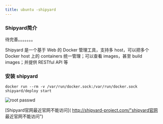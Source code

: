 ```yaml
---
title: ubuntu -shipyard
---
```

### Shipyard简介

待完善。。。。。。。

Shipyard 是一个基于 Web 的 Docker 管理工具，支持多 host，可以把多个 Docker host 上的 containers 统一管理；可以查看 images，甚至 build images；并提供 RESTful API 等

### 安装 shipyard

```
docker run --rm -v /var/run/docker.sock:/var/run/docker.sock shipyard/deploy start
```

![root passwd](/img/ubuntu/shipyard/shipyard_install.png)



 [Shipyard官网最近官网不能访问]( http://shipyard-project.com/"shipyard官网 最近官网不能访问")





























